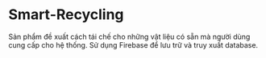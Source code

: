 # Smart-Recycling
Sản phẩm đề xuất cách tái chế cho những vật liệu có sẵn mà người dùng cung cấp cho hệ thống.
Sử dụng Firebase để lưu trữ và truy xuất database.

